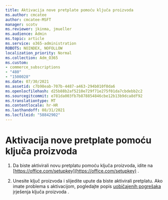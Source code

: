 ```yaml
---
title: Aktivacija nove pretplate pomoću ključa proizvoda
ms.author: cmcatee
author: cmcatee-MSFT
manager: scotv
ms.reviewer: jkinma, jmueller
ms.audience: Admin
ms.topic: article
ms.service: o365-administration
ROBOTS: NOINDEX, NOFOLLOW
localization_priority: Normal
ms.collection: Adm_O365
ms.custom:
- commerce_subscriptions
- "480"
- "1500028"
ms.date: 07/30/2021
ms.assetid: c7b98eab-707b-4487-a463-294b010f0da6
ms.openlocfilehash: d25b88b2af5210e729f71e275f01da7cbdebb2c2
ms.sourcegitcommit: e781da003fb7b878854846cbe12b13b9dca8df92
ms.translationtype: MT
ms.contentlocale: hr-HR
ms.lasthandoff: 08/31/2021
ms.locfileid: "58842902"
---
```

# <a name="activate-a-new-subscription-with-a-product-key"></a>Aktivacija nove pretplate pomoću ključa proizvoda

1. Da biste aktivirali novu pretplatu pomoću ključa proizvoda, idite na [https://office.com/setupkey](https://office.com/setupkey) .

2. Unesite ključ proizvoda i slijedite upute da biste aktivirali pretplatu. Ako imate problema s aktivacijom, pogledajte popis [uobičajenih pogrešaka i](https://docs.microsoft.com/microsoft-365/commerce/product-key-errors-and-solutions)rješenja ključa proizvoda .